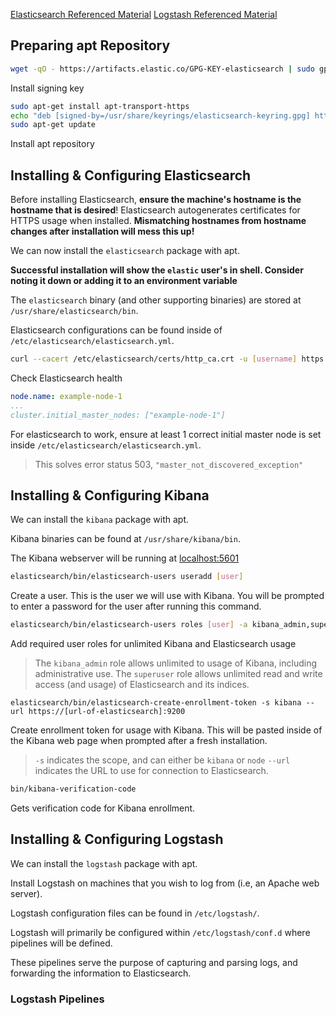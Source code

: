 [Elasticsearch Referenced Material](https://www.elastic.co/docs/deploy-manage/deploy/self-managed/install-elasticsearch-with-debian-package)
[Logstash Referenced Material](https://www.instaclustr.com/support/documentation/elasticsearch/using-logstash/connecting-logstash-to-elasticsearch/)
## Preparing apt Repository
```sh
wget -qO - https://artifacts.elastic.co/GPG-KEY-elasticsearch | sudo gpg --dearmor -o /usr/share/keyrings/elasticsearch-keyring.gpg
```
Install signing key

```sh
sudo apt-get install apt-transport-https
echo "deb [signed-by=/usr/share/keyrings/elasticsearch-keyring.gpg] https://artifacts.elastic.co/packages/9.x/apt stable main" | sudo tee /etc/apt/sources.list.d/elastic-9.x.list
sudo apt-get update
```
Install apt repository
## Installing & Configuring Elasticsearch
Before installing Elasticsearch, **ensure the machine's hostname is the hostname that is desired**! Elasticsearch autogenerates certificates for HTTPS usage when installed. **Mismatching hostnames from hostname changes after installation will mess this up!**

We can now install the `elasticsearch` package with apt.

**Successful installation will show the `elastic` user's in shell. Consider noting it down or adding it to an environment variable**

The `elasticsearch` binary (and other supporting binaries) are stored at `/usr/share/elasticsearch/bin`.

Elasticsearch configurations can be found inside of `/etc/elasticsearch/elasticsearch.yml`.

```sh
curl --cacert /etc/elasticsearch/certs/http_ca.crt -u [username] https://localhost:9200/_cluster/health
```
Check Elasticsearch health

```yml
node.name: example-node-1
...
cluster.initial_master_nodes: ["example-node-1"]
```
For elasticsearch to work, ensure at least 1 correct initial master node is set inside `/etc/elasticsearch/elasticsearch.yml`.
>This solves error status 503, `"master_not_discovered_exception"`
## Installing & Configuring Kibana
We can install the `kibana` package with apt.

Kibana binaries can be found at `/usr/share/kibana/bin`.

The Kibana webserver will be running at [localhost:5601](localhost:5601)

```sh
elasticsearch/bin/elasticsearch-users useradd [user]
```
Create a user. This is the user we will use with Kibana. You will be prompted to enter a password for the user after running this command.

```sh
elasticsearch/bin/elasticsearch-users roles [user] -a kibana_admin,superuser
```
Add required user roles for unlimited Kibana and Elasticsearch usage
>The `kibana_admin` role allows unlimited to usage of Kibana, including administrative use. 
>The `superuser` role allows unlimited read and write access (and usage) of Elasticsearch and its indices.

```shell
elasticsearch/bin/elasticsearch-create-enrollment-token -s kibana --url https://[url-of-elasticsearch]:9200
```
Create enrollment token for usage with Kibana. This will be pasted inside of the Kibana web page when prompted after a fresh installation.
>`-s` indicates the scope, and can either be `kibana` or `node`
>`--url` indicates the URL to use for connection to Elasticsearch.

```sh
bin/kibana-verification-code
```
Gets verification code for Kibana enrollment.
## Installing & Configuring Logstash
We can install the `logstash` package with apt.

Install Logstash on machines that you wish to log from (i.e, an Apache web server).

Logstash configuration files can be found in `/etc/logstash/`.

Logstash will primarily be configured within `/etc/logstash/conf.d` where pipelines will be defined.

These pipelines serve the purpose of capturing and parsing logs, and forwarding the information to Elasticsearch.
### Logstash Pipelines